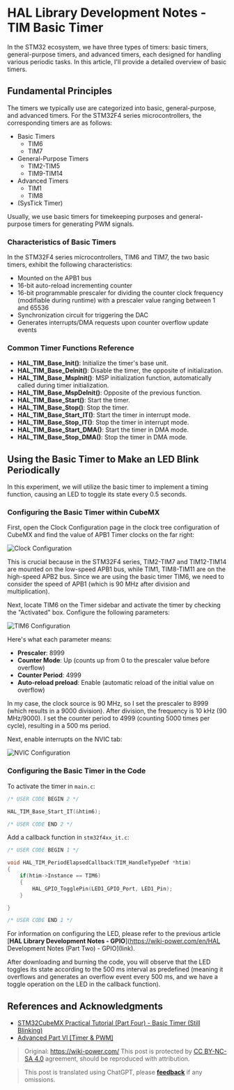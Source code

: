 # HAL Library Development Notes - TIM Basic Timer

In the STM32 ecosystem, we have three types of timers: basic timers, general-purpose timers, and advanced timers, each designed for handling various periodic tasks. In this article, I'll provide a detailed overview of basic timers.

## Fundamental Principles

The timers we typically use are categorized into basic, general-purpose, and advanced timers. For the STM32F4 series microcontrollers, the corresponding timers are as follows:

- Basic Timers
  - TIM6
  - TIM7
- General-Purpose Timers
  - TIM2-TIM5
  - TIM9-TIM14
- Advanced Timers
  - TIM1
  - TIM8
- (SysTick Timer)

Usually, we use basic timers for timekeeping purposes and general-purpose timers for generating PWM signals.

### Characteristics of Basic Timers

In the STM32F4 series microcontrollers, TIM6 and TIM7, the two basic timers, exhibit the following characteristics:

- Mounted on the APB1 bus
- 16-bit auto-reload incrementing counter
- 16-bit programmable prescaler for dividing the counter clock frequency (modifiable during runtime) with a prescaler value ranging between 1 and 65536
- Synchronization circuit for triggering the DAC
- Generates interrupts/DMA requests upon counter overflow update events

### Common Timer Functions Reference

- **HAL_TIM_Base_Init()**: Initialize the timer's base unit.
- **HAL_TIM_Base_DeInit()**: Disable the timer, the opposite of initialization.
- **HAL_TIM_Base_MspInit()**: MSP initialization function, automatically called during timer initialization.
- **HAL_TIM_Base_MspDeInit()**: Opposite of the previous function.
- **HAL_TIM_Base_Start()**: Start the timer.
- **HAL_TIM_Base_Stop()**: Stop the timer.
- **HAL_TIM_Base_Start_IT()**: Start the timer in interrupt mode.
- **HAL_TIM_Base_Stop_IT()**: Stop the timer in interrupt mode.
- **HAL_TIM_Base_Start_DMA()**: Start the timer in DMA mode.
- **HAL_TIM_Base_Stop_DMA()**: Stop the timer in DMA mode.

## Using the Basic Timer to Make an LED Blink Periodically

In this experiment, we will utilize the basic timer to implement a timing function, causing an LED to toggle its state every 0.5 seconds.

### Configuring the Basic Timer within CubeMX

First, open the Clock Configuration page in the clock tree configuration of CubeMX and find the value of APB1 Timer clocks on the far right:

![Clock Configuration](https://img.wiki-power.com/d/wiki-media/img/20210407152250.png)

This is crucial because in the STM32F4 series, TIM2-TIM7 and TIM12-TIM14 are mounted on the low-speed APB1 bus, while TIM1, TIM8-TIM11 are on the high-speed APB2 bus. Since we are using the basic timer TIM6, we need to consider the speed of APB1 (which is 90 MHz after division and multiplication).

Next, locate TIM6 on the Timer sidebar and activate the timer by checking the "Activated" box. Configure the following parameters:

![TIM6 Configuration](https://img.wiki-power.com/d/wiki-media/img/20210407173136.png)

Here's what each parameter means:

- **Prescaler**: 8999
- **Counter Mode**: Up (counts up from 0 to the prescaler value before overflow)
- **Counter Period**: 4999
- **Auto-reload preload**: Enable (automatic reload of the initial value on overflow)

In my case, the clock source is 90 MHz, so I set the prescaler to 8999 (which results in a 9000 division). After division, the frequency is 10 kHz (90 MHz/9000). I set the counter period to 4999 (counting 5000 times per cycle), resulting in a 500 ms period.

Next, enable interrupts on the NVIC tab:

![NVIC Configuration](https://img.wiki-power.com/d/wiki-media/img/20210407155959.png)

### Configuring the Basic Timer in the Code

To activate the timer in `main.c`:

```c title="main.c"
/* USER CODE BEGIN 2 */

HAL_TIM_Base_Start_IT(&htim6);

/* USER CODE END 2 */
```

Add a callback function in `stm32f4xx_it.c`:

```c title="stm32f4xx_it.c"
/* USER CODE BEGIN 1 */

void HAL_TIM_PeriodElapsedCallback(TIM_HandleTypeDef *htim)
{
    if(htim->Instance == TIM6)
    {
        HAL_GPIO_TogglePin(LED1_GPIO_Port, LED1_Pin);
    }

}

/* USER CODE END 1 */
```

For information on configuring the LED, please refer to the previous article [**HAL Library Development Notes - GPIO**](https://wiki-power.com/en/HAL Development Notes (Part Two) - GPIO](link).

After downloading and burning the code, you will observe that the LED toggles its state according to the 500 ms interval as predefined (meaning it overflows and generates an overflow event every 500 ms, and we have a toggle operation on the LED in the callback function).

## References and Acknowledgments

- [STM32CubeMX Practical Tutorial (Part Four) - Basic Timer (Still Blinking)](link)
- [Advanced Part VI [Timer & PWM]](link)

> Original: <https://wiki-power.com/>
> This post is protected by [CC BY-NC-SA 4.0](https://creativecommons.org/licenses/by/4.0/deed.en) agreement, should be reproduced with attribution.

> This post is translated using ChatGPT, please [**feedback**](https://github.com/linyuxuanlin/Wiki_MkDocs/issues/new) if any omissions.